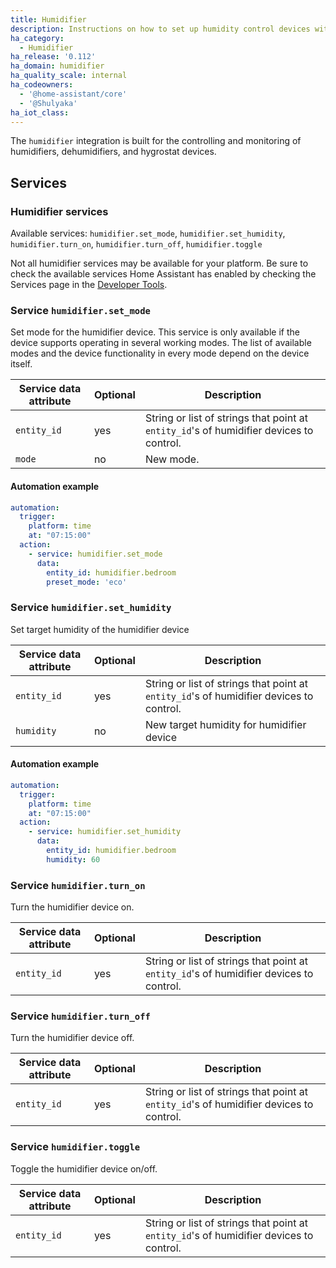 ```yaml
---
title: Humidifier
description: Instructions on how to set up humidity control devices within Home Assistant.
ha_category:
  - Humidifier
ha_release: '0.112'
ha_domain: humidifier
ha_quality_scale: internal
ha_codeowners:
  - '@home-assistant/core'
  - '@Shulyaka'
ha_iot_class:
---
```


The `humidifier` integration is built for the controlling and monitoring of humidifiers, dehumidifiers, and hygrostat devices.

## Services

### Humidifier services

Available services: `humidifier.set_mode`, `humidifier.set_humidity`, `humidifier.turn_on`, `humidifier.turn_off`, `humidifier.toggle`

<div class='note'>

Not all humidifier services may be available for your platform. Be sure to check the available services Home Assistant has enabled by checking the Services page in the [Developer Tools](/docs/tools/dev-tools/).

</div>

### Service `humidifier.set_mode`

Set mode for the humidifier device. This service is only available if the device supports operating in several working modes. The list of available modes and the device functionality in every mode depend on the device itself.

| Service data attribute | Optional | Description |
| ---------------------- | -------- | ----------- |
| `entity_id` | yes | String or list of strings that point at `entity_id`'s of humidifier devices to control.
| `mode` | no  | New mode.

#### Automation example

```yaml
automation:
  trigger:
    platform: time
    at: "07:15:00"
  action:
    - service: humidifier.set_mode
      data:
        entity_id: humidifier.bedroom
        preset_mode: 'eco'
```

### Service `humidifier.set_humidity`

Set target humidity of the humidifier device

| Service data attribute | Optional | Description |
| ---------------------- | -------- | ----------- |
| `entity_id` | yes | String or list of strings that point at `entity_id`'s of humidifier devices to control.
| `humidity` | no  | New target humidity for humidifier device

#### Automation example

```yaml
automation:
  trigger:
    platform: time
    at: "07:15:00"
  action:
    - service: humidifier.set_humidity
      data:
        entity_id: humidifier.bedroom
        humidity: 60
```

### Service `humidifier.turn_on`

Turn the humidifier device on.

| Service data attribute | Optional | Description |
| ---------------------- | -------- | ----------- |
| `entity_id` | yes | String or list of strings that point at `entity_id`'s of humidifier devices to control.

### Service `humidifier.turn_off`

Turn the humidifier device off.

| Service data attribute | Optional | Description |
| ---------------------- | -------- | ----------- |
| `entity_id` | yes | String or list of strings that point at `entity_id`'s of humidifier devices to control.

### Service `humidifier.toggle`

Toggle the humidifier device on/off.

| Service data attribute | Optional | Description |
| ---------------------- | -------- | ----------- |
| `entity_id` | yes | String or list of strings that point at `entity_id`'s of humidifier devices to control.
